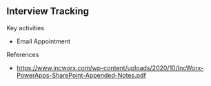 Interview Tracking
------------------

Key activities

- Email Appointment


References
- https://www.incworx.com/wp-content/uploads/2020/10/IncWorx-PowerApps-SharePoint-Appended-Notes.pdf